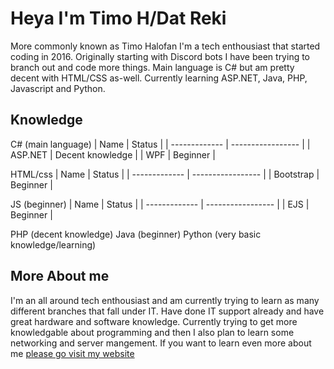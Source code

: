# Heya I'm Timo H/Dat Reki
More commonly known as Timo Halofan I'm a tech enthousiast that started coding in 2016. Originally starting with Discord bots I have been trying to branch out and code more things. Main language is C# but am pretty decent with HTML/CSS as-well. Currently learning ASP.NET, Java, PHP, Javascript and Python.

## Knowledge
C# (main language)
| Name          | Status            |
| ------------- | ----------------- |
| ASP.NET       | Decent knowledge  |
| WPF           | Beginner          |

HTML/css
| Name          | Status            |
| ------------- | ----------------- |
| Bootstrap     | Beginner          |

JS (beginner)
| Name          | Status            |
| ------------- | ----------------- |
| EJS           | Beginner          |

PHP (decent knowledge)
Java (beginner)
Python (very basic knowledge/learning)

## More About me
I'm an all around tech enthousiast and am currently trying to learn as many different branches that fall under IT. Have done IT support already and have great hardware and software knowledge. Currently trying to get more knowledgable about programming and then I also plan to learn some networking and server mangement. If you want to learn even more about me [please go visit my website](https://timohalofan.de)
